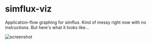 simflux-viz
===========

Application-flow graphing for simflux. Kind of messy right now with no instructions.
But here's what it looks like...

![screenshot](http://i.imgur.com/GD3kadG.png?1)
